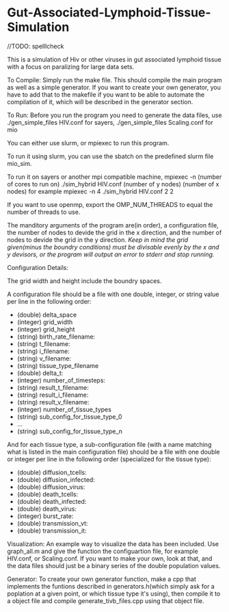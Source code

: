 Gut-Associated-Lymphoid-Tissue-Simulation
=========================================

//TODO: spelllcheck


This is a simulation of Hiv or other viruses in gut associated lymphoid tissue with a focus on paralizing for large data sets.

To Compile: Simply run the make file. This should compile the main program as well as a simple generator. If you want to create your own generator, you have to add that to the
makefile if you want to be able to automate the compilation of it, which will be described in the generator section. 

To Run: Before you run the program you need to generate the data files, use ./gen_simple_files HIV.conf for sayers, ./gen_simple_files Scaling.conf for mio

You can either use slurm, or mpiexec to run this program. 

To run it using slurm, you can use the sbatch on the predefined slurm file mio_sim. 

To run it on sayers or another mpi compatible machine, mpiexec -n (number of cores to run on) ./sim_hybrid HIV.conf (number of y nodes) (number of x nodes) for example
mpiexec -n 4 ./sim_hybrid HIV.conf 2 2

If you want to use openmp, export the OMP_NUM_THREADS to equal the number of threads to use. 

The manditory arguments of the program are(in order), a configuration file, the number of nodes to devide the grid in the x direction, and the number of nodes to devide the grid in the y direction. *Keep in mind the grid given(minus the boundry conditions) must be divisable evenly by the x and y devisors, or the program will output an error to stderr and stop running.*

Configuration Details:

The grid width and height include the boundry spaces.

A configuration file should be a file with one double, integer, or string value per line in the following order:
* (double) delta_space
* (integer) grid_width
* (integer) grid_height
* (string) birth_rate_filename:
* (string) t_filename:
* (string) i_filename:
* (string) v_filename:
* (string) tissue_type_filename
* (double) delta_t:
* (integer) number_of_timesteps:
* (string) result_t_filename:
* (string) result_i_filename:
* (string) result_v_filename:
* (integer) number_of_tissue_types
* (string) sub_config_for_tissue_type_0
* ...
* (string) sub_config_for_tissue_type_n

And for each tissue type, a sub-configuration file (with a name matching what is listed in the main configuration file) should be a file with one double or integer per line in the following order (specialized for the tissue type):
* (double) diffusion_tcells:
* (double) diffusion_infected:
* (double) diffusion_virus:
* (double) death_tcells:
* (double) death_infected:
* (double) death_virus:
* (integer) burst_rate:
* (double) transmission_vt:
* (double) transmission_it:

Visualization: An example way to visualize the data has been included. Use graph_all.m and give the function the configuartion file, for example HIV.conf, or Scaling.conf. If you want to make your own, look at that, and the data files should just be a binary series of the double population values.

Generator: To create your own generator function, make a cpp that implements the funtions described in generators.h(which simply ask for a poplation at a given point, or which tissue type it's using), then compile it to a object file and compile generate_tivb_files.cpp using that object file. 






